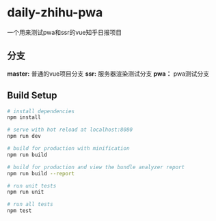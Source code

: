 # daily-zhihu-pwa

一个用来测试pwa和ssr的vue知乎日报项目

## 分支
**master:** 普通的vue项目分支
**ssr:**	服务器渲染测试分支
**pwa：**	pwa测试分支

## Build Setup

``` bash
# install dependencies
npm install

# serve with hot reload at localhost:8080
npm run dev

# build for production with minification
npm run build

# build for production and view the bundle analyzer report
npm run build --report

# run unit tests
npm run unit

# run all tests
npm test
```
